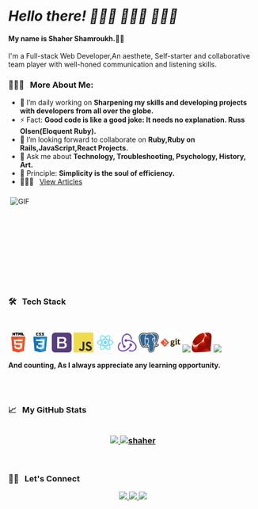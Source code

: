 <h1><i>Hello there!  👨🏻‍💻 👨🏻‍💻 👨🏻‍💻 </i> 

<h4>
  My name is Shaher Shamroukh.👋🤓
</h4>
 <p>I'm a Full-stack Web Developer,An aesthete, Self-starter and collaborative team player with well-honed communication and listening skills.
</p>
<h3> 👨🏻‍💻 &nbsp; More About Me:</h3> 

- 🔭  I’m daily working on **Sharpening my skills and developing projects with developers from all over the globe.**
- ⚡  Fact: **Good code is like a good joke: It needs no explanation. Russ Olsen(Eloquent Ruby).**
- 👯  I’m looking forward to collaborate on **Ruby,Ruby on Rails,JavaScript,React Projects.**
- 💬  Ask me about **Technology, Troubleshooting, Psychology, History, Art.**
- 👯  Principle: **Simplicity is the soul of efficiency.**
- 👨🏻‍💻 &nbsp; <a href="https://dev.to/shahershamroukh/">View Articles</a>
<div>
<img align="right" alt="GIF" src="https://media.giphy.com/media/26tn33aiTi1jkl6H6/giphy.gif?raw=true" width="500" height="200" />

### 🛠 &nbsp; Tech Stack  
<br>

<code><img height="40" src="https://raw.githubusercontent.com/github/explore/80688e429a7d4ef2fca1e82350fe8e3517d3494d/topics/html/html.png"></code>
<code><img height="40" src="https://raw.githubusercontent.com/github/explore/80688e429a7d4ef2fca1e82350fe8e3517d3494d/topics/css/css.png"></code>
<code><img height="40" src="https://raw.githubusercontent.com/github/explore/80688e429a7d4ef2fca1e82350fe8e3517d3494d/topics/bootstrap/bootstrap.png"></code>
<code><img height="40" src="https://raw.githubusercontent.com/github/explore/80688e429a7d4ef2fca1e82350fe8e3517d3494d/topics/javascript/javascript.png"></code>
<code><img height="40" src="https://raw.githubusercontent.com/github/explore/80688e429a7d4ef2fca1e82350fe8e3517d3494d/topics/react/react.png"></code>
<code><img height="40" src="https://raw.githubusercontent.com/github/explore/80688e429a7d4ef2fca1e82350fe8e3517d3494d/topics/redux/redux.png"></code>
<code><img height="40" src="https://raw.githubusercontent.com/github/explore/80688e429a7d4ef2fca1e82350fe8e3517d3494d/topics/postgresql/postgresql.png"></code>
<code><img height="40" src="https://raw.githubusercontent.com/github/explore/80688e429a7d4ef2fca1e82350fe8e3517d3494d/topics/git/git.png"></code>
<code><img height="40" src="https://user-images.githubusercontent.com/674621/71187801-14e60a80-2280-11ea-94c9-e56576f76baf.png"></code>
<code><img height="40" src="https://raw.githubusercontent.com/github/explore/80688e429a7d4ef2fca1e82350fe8e3517d3494d/topics/ruby/ruby.png"></code>
<code><img height="40" src="https://upload.wikimedia.org/wikipedia/commons/thumb/6/62/Ruby_On_Rails_Logo.svg/1200px-Ruby_On_Rails_Logo.svg.png"></code>
<br>

**And counting, As I always appreciate any learning opportunity.**

<div/>



<br>
<br>
<h3>
  <summary>
    📈  &nbsp; My GitHub Stats
  </summary> 
  
  <br>

  <p align="center">
   <a href="https://github.com/Shaher-11">
    <img height="180em" src="https://github-readme-stats-eight-theta.vercel.app/api?username=Shaher-11&show_icons=true&theme=midnight-purple&include_all_commits=true&count_private=true"/>
    <img height="180em" src="https://github-readme-stats.vercel.app/api/top-langs/?username=Shaher-11&show_icons=true&theme=midnight-purple&layout=compact" alt="shaher" />
  </a>
</p>
</h3>

<br>

### 🤝🏻  &nbsp; Let's Connect <br>

<p align="center">
 
  <a href="https://www.linkedin.com/in/shaher-shamroukh/">
       <img height='20' src="https://img.shields.io/badge/LinkedIn-ShaherShamroukh-blue?logo=Linkedin&logoColor=blue&labelColor=black">
  </a>

  <a href="https://twitter.com/ShaherShamroukh/">
    <img height='20' src="https://img.shields.io/badge/Twitter-ShaherShamroukh-blue?logo=Twitter&logoColor=blue&labelColor=black">
  </a>

  <a href="mailto:shahershamroukh@gmail.com">
    <img height='20' src="https://img.shields.io/badge/Gmail-shahershamroukh@gmail.com-red?logo=Gmail&logoColor=Red&labelColor=black">
  </a>
</p>
